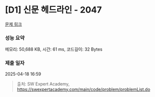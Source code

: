 # [D1] 신문 헤드라인 - 2047 

[문제 링크](https://swexpertacademy.com/main/code/problem/problemDetail.do?contestProbId=AV5QKsLaAy0DFAUq) 

### 성능 요약

메모리: 50,688 KB, 시간: 61 ms, 코드길이: 32 Bytes

### 제출 일자

2025-04-18 16:59



> 출처: SW Expert Academy, https://swexpertacademy.com/main/code/problem/problemList.do